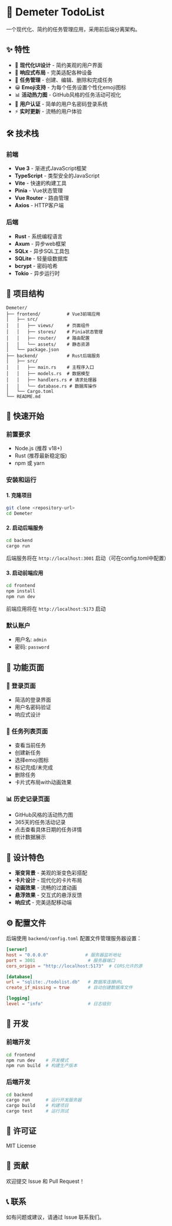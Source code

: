 # 📝 Demeter TodoList

一个现代化、简约的任务管理应用，采用前后端分离架构。

## ✨ 特性

- 🎨 **现代化UI设计** - 简约美观的用户界面
- 📱 **响应式布局** - 完美适配各种设备
- 🎯 **任务管理** - 创建、编辑、删除和完成任务
- 😀 **Emoji支持** - 为每个任务设置个性化emoji图标
- 📊 **活动热力图** - GitHub风格的任务活动可视化
- 🔐 **用户认证** - 简单的用户名密码登录系统
- ⚡ **实时更新** - 流畅的用户体验

## 🛠️ 技术栈

### 前端
- **Vue 3** - 渐进式JavaScript框架
- **TypeScript** - 类型安全的JavaScript
- **Vite** - 快速的构建工具
- **Pinia** - Vue状态管理
- **Vue Router** - 路由管理
- **Axios** - HTTP客户端

### 后端
- **Rust** - 系统编程语言
- **Axum** - 异步web框架
- **SQLx** - 异步SQL工具包
- **SQLite** - 轻量级数据库
- **bcrypt** - 密码哈希
- **Tokio** - 异步运行时

## 📁 项目结构

```
Demeter/
├── frontend/          # Vue3前端应用
│   ├── src/
│   │   ├── views/     # 页面组件
│   │   ├── stores/    # Pinia状态管理
│   │   ├── router/    # 路由配置
│   │   └── assets/    # 静态资源
│   └── package.json
├── backend/           # Rust后端服务
│   ├── src/
│   │   ├── main.rs    # 主程序入口
│   │   ├── models.rs  # 数据模型
│   │   ├── handlers.rs # 请求处理器
│   │   └── database.rs # 数据库操作
│   └── Cargo.toml
└── README.md
```

## 🚀 快速开始

### 前置要求

- Node.js (推荐 v18+)
- Rust (推荐最新稳定版)
- npm 或 yarn

### 安装和运行

#### 1. 克隆项目
```bash
git clone <repository-url>
cd Demeter
```

#### 2. 启动后端服务
```bash
cd backend
cargo run
```
后端服务将在 `http://localhost:3001` 启动（可在config.toml中配置）

#### 3. 启动前端应用
```bash
cd frontend
npm install
npm run dev
```
前端应用将在 `http://localhost:5173` 启动

### 默认账户
- 用户名: `admin`
- 密码: `password`

## 📱 功能页面

### 🔐 登录页面
- 简洁的登录界面
- 用户名密码验证
- 响应式设计

### 📝 任务列表页面
- 查看当前任务
- 创建新任务
- 选择emoji图标
- 标记完成/未完成
- 删除任务
- 卡片式布局with动画效果

### 📊 历史记录页面
- GitHub风格的活动热力图
- 365天的任务活动记录
- 点击查看具体日期的任务详情
- 统计数据展示

## 🎨 设计特色

- **渐变背景** - 美观的渐变色彩搭配
- **卡片设计** - 现代化的卡片布局
- **动画效果** - 流畅的过渡动画
- **悬浮效果** - 交互式的悬浮反馈
- **响应式** - 完美适配移动端

## ⚙️ 配置文件

后端使用 `backend/config.toml` 配置文件管理服务器设置：

```toml
[server]
host = "0.0.0.0"              # 服务器监听地址
port = 3001                    # 服务器端口
cors_origin = "http://localhost:5173"  # CORS允许的源

[database]
url = "sqlite:./todolist.db"   # 数据库连接URL
create_if_missing = true       # 自动创建数据库文件

[logging]
level = "info"                 # 日志级别
```

## 🔧 开发

### 前端开发
```bash
cd frontend
npm run dev    # 开发模式
npm run build  # 构建生产版本
```

### 后端开发
```bash
cd backend
cargo run      # 运行开发服务器
cargo build    # 构建项目
cargo test     # 运行测试
```

## 📄 许可证

MIT License

## 🤝 贡献

欢迎提交 Issue 和 Pull Request！

## 📞 联系

如有问题或建议，请通过 Issue 联系我们。

